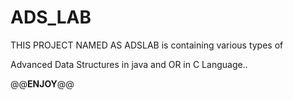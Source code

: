 # ADS_LAB

THIS PROJECT NAMED AS ADSLAB is containing various types of 

Advanced Data Structures in java and OR in C Language..

@@**ENJOY**@@
